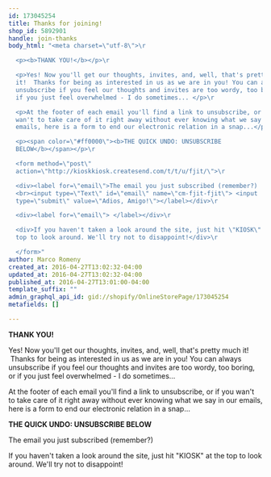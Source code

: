 ```yaml
---
id: 173045254
title: Thanks for joining!
shop_id: 5892901
handle: join-thanks
body_html: "<meta charset=\"utf-8\">\r

  <p><b>THANK YOU!</b></p>\r

  <p>Yes! Now you'll get our thoughts, invites, and, well, that's pretty much
  it!  Thanks for being as interested in us as we are in you! You can always
  unsubscribe if you feel our thoughts and invites are too wordy, too boring, or
  if you just feel overwhelmed - I do sometimes... </p>\r

  <p>At the footer of each email you'll find a link to unsubscribe, or if you
  wan't to take care of it right away without ever knowing what we say in our
  emails, here is a form to end our electronic relation in a snap...</p>\r

  <p><span color=\"#ff0000\"><b>THE QUICK UNDO: UNSUBSCRIBE
  BELOW</b></span></p>\r

  <form method=\"post\"
  action=\"http://kioskkiosk.createsend.com/t/t/u/fjit/\">\r

  <div><label for=\"email\">The email you just subscribed (remember?)
  <br><input type=\"Text\" id=\"email\" name=\"cm-fjit-fjit\"> <input
  type=\"submit\" value=\"Adios, Amigo!\"></label></div>\r

  <div><label for=\"email\"> </label></div>\r

  <div>If you haven't taken a look around the site, just hit \"KIOSK\" at the
  top to look around. We'll try not to disappoint!</div>\r

  </form>"
author: Marco Romeny
created_at: 2016-04-27T13:02:32-04:00
updated_at: 2016-04-27T13:02:32-04:00
published_at: 2016-04-27T13:01:00-04:00
template_suffix: ""
admin_graphql_api_id: gid://shopify/OnlineStorePage/173045254
metafields: []

---
```


**THANK YOU!**

Yes! Now you'll get our thoughts, invites, and, well, that's pretty much it!  Thanks for being as interested in us as we are in you! You can always unsubscribe if you feel our thoughts and invites are too wordy, too boring, or if you just feel overwhelmed - I do sometimes... 

At the footer of each email you'll find a link to unsubscribe, or if you wan't to take care of it right away without ever knowing what we say in our emails, here is a form to end our electronic relation in a snap...

**THE QUICK UNDO: UNSUBSCRIBE BELOW**

The email you just subscribed (remember?) 

If you haven't taken a look around the site, just hit "KIOSK" at the top to look around. We'll try not to disappoint!